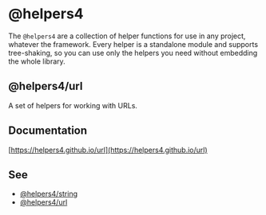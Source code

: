 # @helpers4

The `@helpers4` are a collection of helper functions for use in any project, whatever the framework.
Every helper is a standalone module and supports tree-shaking, so you can use only the helpers you need without embedding the whole library.

## @helpers4/url

A set of helpers for working with URLs.

## Documentation

[https://helpers4.github.io/url](https://helpers4.github.io/url)

## See

- [@helpers4/string](https://www.npmjs.com/package/@helpers4/string)
- [@helpers4/url](https://www.npmjs.com/package/@helpers4/url)
